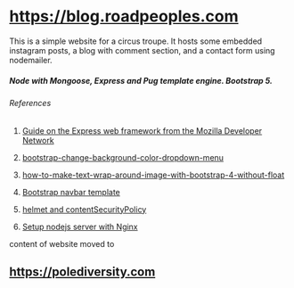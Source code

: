 # https://blog.roadpeoples.com

This is a simple website for a circus troupe. It hosts some embedded instagram posts, a blog with comment section, and a contact form using nodemailer.

##### Node with Mongoose, Express and Pug template engine. Bootstrap 5.

###### References

1. [Guide on the Express web framework from the Mozilla Developer Network](https://developer.mozilla.org/en-US/docs/Learn/Server-side/Express_Nodejs)

2. [bootstrap-change-background-color-dropdown-menu](https://stackoverflow.com/questions/23699773/bootstrap-change-background-color-dropdown-menu)

3. [how-to-make-text-wrap-around-image-with-bootstrap-4-without-float](https://stackoverflow.com/questions/49225505/how-to-make-text-wrap-around-image-with-bootstrap-4-without-float)

4. [Bootstrap navbar template](https://bootswatch.com/simplex/)

5. [helmet and contentSecurityPolicy](https://stackoverflow.com/questions/61471953/helmet-and-contentsecuritypolicy-and-using-nonce-and-adding-it-but-still-getting)

6. [Setup nodejs server with Nginx](https://blog.logrocket.com/how-to-run-a-node-js-server-with-nginx/)

content of website moved to
## https://polediversity.com
